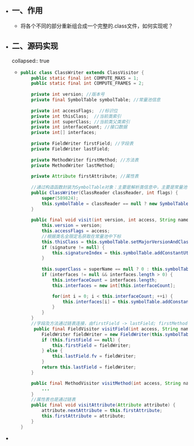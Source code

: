 - ## 一、作用
	- 将各个不同的部分重新组合成一个完整的.class文件，如何实现呢？
- ## 二、源码实现
  collapsed:: true
	- ```java
	  public class ClassWriter extends ClassVisitor {
	      public static final int COMPUTE_MAXS = 1;
	      public static final int COMPUTE_FRAMES = 2;
	      
	      private int version; //版本号
	      private final SymbolTable symbolTable; //常量池信息
	       
	      private int accessFlags;  //标识位
	      private int thisClass;  //当前类索引
	      private int superClass; //当前类父类索引
	      private int interfaceCount; //接口数据
	      private int[] interfaces;
	      
	      private FieldWriter firstField; //字段表
	      private FieldWriter lastField;
	      
	      private MethodWriter firstMethod; //方法表
	      private MethodWriter lastMethod;
	      
	      private Attribute firstAttribute; //属性表
	      
	      //通过构造函数封装为SymbolTable对象：主要是解析类信息中，主要是常量池信息
	      public ClassWriter(ClassReader classReader, int flags) {
	          super(589824);
	          this.symbolTable = classReader == null ? new SymbolTable(this) : new SymbolTable(this, classReader);
	      }
	      
	      public final void visit(int version, int access, String name, String signature, String superName, String[] interfaces) {
	          this.version = version;
	          this.accessFlags = access;
	          //根据类名全限定名获取在常量池中下标
	          this.thisClass = this.symbolTable.setMajorVersionAndClassName(version & \'uffff\', name);
	          if (signature != null) {
	              this.signatureIndex = this.symbolTable.addConstantUtf8(signature);
	          }
	  			
	          this.superClass = superName == null ? 0 : this.symbolTable.addConstantClass(superName).index;
	          if (interfaces != null && interfaces.length > 0) {
	              this.interfaceCount = interfaces.length;
	              this.interfaces = new int[this.interfaceCount];
	  
	              for(int i = 0; i < this.interfaceCount; ++i) {
	                  this.interfaces[i] = this.symbolTable.addConstantClass(interfaces[i]).index;
	              }
	          }
	      }
	      //字段及方法通过链表连接，由firstField -> lastField; firstMethod -> lastMethod
	       public final FieldVisitor visitField(int access, String name, String descriptor, String signature, Object value) {
	          FieldWriter fieldWriter = new FieldWriter(this.symbolTable, access, name, descriptor, signature, value);
	          if (this.firstField == null) {
	              this.firstField = fieldWriter;
	          } else {
	              this.lastField.fv = fieldWriter;
	          }
	          return this.lastField = fieldWriter;
	      }
	  
	      public final MethodVisitor visitMethod(int access, String name, String descriptor, String signature, String[] exceptions) {
	          ...
	      }
	      //属性表也是通过链表
	      public final void visitAttribute(Attribute attribute) {
	          attribute.nextAttribute = this.firstAttribute;
	          this.firstAttribute = attribute;
	      }
	  }
	  ```
-